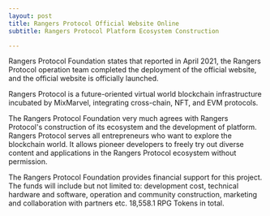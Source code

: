 ```yaml
---
layout: post
title: Rangers Protocol Official Website Online
subtitle: Rangers Protocol Platform Ecosystem Construction 

---
```


Rangers Protocol Foundation states that reported in April 2021, the Rangers Protocol operation team completed the deployment of the official website, and the official website is officially launched.

Rangers Protocol is a future-oriented virtual world blockchain infrastructure incubated by MixMarvel, integrating cross-chain, NFT, and EVM protocols. 

The Rangers Protocol  Foundation very much agrees with Rangers Protocol's construction of its ecosystem and the development of platform. Rangers Protocol serves all entrepreneurs who want to explore the blockchain world. It allows pioneer developers to freely try out diverse content and applications in the Rangers Protocol ecosystem without permission.

The Rangers Protocol Foundation provides financial support for this project. The funds will include but not limited to: development cost, technical hardware and software, operation and community construction, marketing and collaboration with partners etc. 18,558.1 RPG Tokens in total. 

